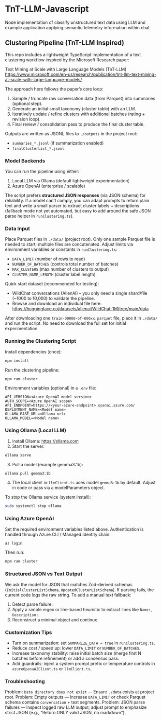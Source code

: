 # TnT-LLM-Javascript
Node implementation of classify unstructured text data using LLM and example application applying semantic telemetry information within chat 

## Clustering Pipeline (TnT-LLM Inspired)

This repo includes a lightweight TypeScript implementation of a text clustering workflow inspired by the Microsoft Research paper:

Text Mining at Scale with Large Language Models (TnT-LLM)
https://www.microsoft.com/en-us/research/publication/tnt-llm-text-mining-at-scale-with-large-language-models/

The approach here follows the paper’s core loop:
1. Sample / truncate raw conversation data (from Parquet) into summaries (optional step).
2. Generate an initial small taxonomy (cluster table) with an LLM.
3. Iteratively update / refine clusters with additional batches (rating + revision loop).
4. Final review / consolidation pass to produce the final cluster table.

Outputs are written as JSONL files to `./outputs` in the project root:
- `summaries_*.jsonl` (if summarization enabled)
- `finalClusterList_*.jsonl`

### Model Backends

You can run the pipeline using either:
1. Local LLM via Ollama (default lightweight experimentation) 
2. Azure OpenAI (enterprise / scalable)

The script prefers **structured JSON responses** (via JSON schema) for reliability. If a model can’t comply, you can adapt prompts to return plain text and write a small parser to extract cluster labels + descriptions (fallback mode not yet automated, but easy to add around the safe JSON parse helper in `runClustering.ts`).

### Data Input

Place Parquet files in `./data/` (project root). Only one sample Parquet file is needed to start; multiple files are concatenated. Adjust limits via environment variables or constants in `runClustering.ts`:
- `DATA_LIMIT` (number of rows to read)
- `NUMBER_OF_BATCHES` (controls total number of batches)
- `MAX_CLUSTERS` (max number of clusters to output)
- `CLUSTER_NAME_LENGTH` (cluster label length)

Quick start dataset (recommended for testing):
- WildChat conversations (AllenAI) – you only need a single shard/file (~1000 to 10,000) to validate the pipeline.
- Browse and download an individual file here:
	https://huggingface.co/datasets/allenai/WildChat-1M/tree/main/data

After downloading one `train-00000-of-000xx.parquet` file, place it in `./data/` and run the script. No need to download the full set for initial experimentation.

### Running the Clustering Script

Install dependencies (once):
```bash
npm install
```

Run the clustering pipeline:
```bash
npm run cluster
```

Environment variables (optional) in a `.env` file:
```
API_VERSION=<Azure OpenAI model version>
AUTH_SCOPE=<Azure OpenAI scope>
API_ENDPOINT=https://<your-azure-endpoint>.openai.azure.com/
DEPLOYMENT_NAME=<Model name>
OLLAMA_BASE_URL=<Ollama url>
OLLAMA_MODEL=<Model name>
```

### Using Ollama (Local LLM)

1. Install Ollama: https://ollama.com
2. Start the server:
```bash
ollama serve
```
3. Pull a model (example gemma3:1b):
```bash
ollama pull gemma3:1b
```
4. The local client in `llmClient.ts` uses model `gemma3:1b` by default. Adjust in code or pass via a modelParameters object.

To stop the Ollama service (system install):
```bash
sudo systemctl stop ollama
```

### Using Azure OpenAI

Set the required environment variables listed above. Authentication is handled through Azure CLI / Managed Identity chain:
```bash
az login
```
Then run:
```bash
npm run cluster
```

### Structured JSON vs Text Output

We ask the model for JSON that matches Zod-derived schemas (`InitialClusterListSchema`, `UpdatedClusterListSchema`). If parsing fails, the current code logs the raw string. To add a manual text fallback:
1. Detect parse failure.
2. Apply a simple regex or line-based heuristic to extract lines like `Name:`, `Description:`.
3. Reconstruct a minimal object and continue.

### Customization Tips

- Turn on summarization: set `SUMMARIZE_DATA = true` in `runClustering.ts`.
- Reduce cost / speed up: lower `DATA_LIMIT` or `NUMBER_OF_BATCHES`.
- Increase taxonomy stability: raise initial batch size (merge first N batches before refinement) or add a consensus pass.
- Add guardrails: inject a system prompt prefix or temperature controls in `azureOpenaAIClient.ts` or `llmClient.ts`.

### Troubleshooting

Problem: `Data directory does not exist` — Ensure `./data` exists at project root.
Problem: Empty outputs — Increase `DATA_LIMIT` or check Parquet schema contains `conversation` + text segments.
Problem: JSON parse failures — Inspect logged raw LLM output; adjust prompt to emphasize strict JSON (e.g., “Return ONLY valid JSON, no markdown”).


